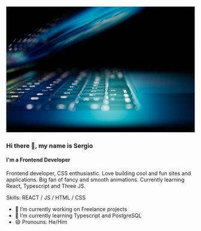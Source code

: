 ![Frontend Developer](https://github.com/sergiofruto/sergiofruto/blob/main/computer-blue-light.png)

### Hi there 👋, my name is Sergio
#### I'm a Frontend Developer

Frontend developer, CSS enthusiastic. Love building cool and fun sites and applications. Big fan of fancy and smooth animations. Currently learning React, Typescript and Three JS.

Skills: REACT / JS / HTML / CSS

- 🔭 I’m currently working on Freelance projects 
- 🌱 I’m currently learning Typescript and PostgreSQL 
- 😄 Pronouns: He/Him 




